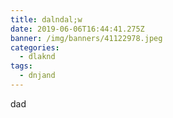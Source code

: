 ```yaml
---
title: dalndal;w
date: 2019-06-06T16:44:41.275Z
banner: /img/banners/41122978.jpeg
categories:
  - dlaknd
tags:
  - dnjand
---
```

dad

